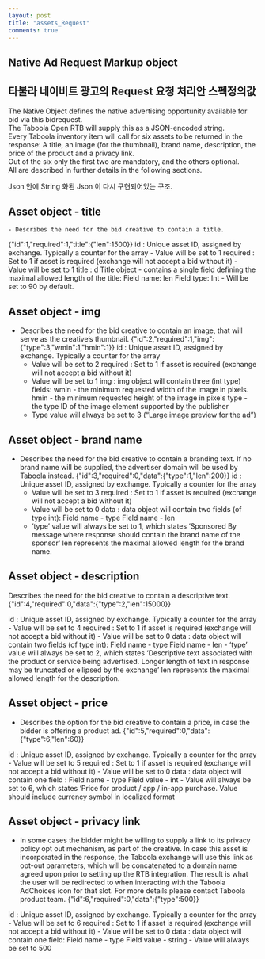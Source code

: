 ```yaml
---
layout: post
title: "assets_Request"
comments: true
---
```

Native Ad Request Markup object
----

타불라 네이비트 광고의 Request 요청 처리안 스펙정의값
----

The Native Object defines the native advertising opportunity available for bid via this bidrequest.   
The Taboola Open RTB will supply this as a JSON-encoded string.  
Every Taboola inventory item will call for six assets to be returned in the response: A title, an image (for the thumbnail), brand name, description, the price of the product and a privacy link.  
Out of the six only the first two are mandatory, and the others optional.  
All are described in further details in the following sections.  

Json 안에 String 화된 Json 이 다시 구현되어있는 구조.

Asset object - title
----
    - Describes the need for the bid creative to contain a title.
{"id":1,"required":1,"title":{"len":1500}}
id : Unique asset ID, assigned by exchange. Typically a counter for the array
       - Value will be set to 1
required : Set to 1 if asset is required (exchange will not accept a bid without it)
       - Value will be set to 1
title : d Title object - contains a single field defining the maximal allowed length of the title:
        Field name: len
        Field type: Int
       - Will be set to 90 by default.

Asset object - img
----
   - Describes the need for the bid creative to contain an image, that will serve as the creative’s thumbnail.
{"id":2,"required":1,"img":{"type":3,"wmin":1,"hmin":1}}
id : Unique asset ID, assigned by exchange. Typically a counter for the array
       - Value will be set to 2
required : Set to 1 if asset is required (exchange will not accept a bid without it)
       - Value will be set to 1
img : img object will contain three (int type) fields:
      wmin - the minimum requested width of the image in pixels.
      hmin - the minimum requested height of the image in pixels
      type - the type ID of the image element supported by the publisher
      - Type value will always be set to 3 (“Large image preview for the ad”)

Asset object - brand name
----
  - Describes the need for the bid creative to contain a branding text. If no brand name will be supplied, the advertiser domain will be used by Taboola instead.
{"id":3,"required":0,"data":{"type":1,"len":200}}
id : Unique asset ID, assigned by exchange. Typically a counter for the array
       - Value will be set to 3
required : Set to 1 if asset is required (exchange will not accept a bid without it)
       - Value will be set to 0
data : data object will contain two
      fields (of type int):
      Field name - type
      Field name - len
      - ‘type’ value will always be set to 1, which states ‘Sponsored By message where response should contain the brand name of the sponsor’ len represents the maximal allowed length for the brand name.

Asset object - description
----
Describes the need for the bid creative to contain a descriptive text.
{"id":4,"required":0,"data":{"type":2,"len":15000}}

id : Unique asset ID, assigned by exchange. Typically a counter for the array
       - Value will be set to 4
required : Set to 1 if asset is required (exchange will not accept a bid without it)
       - Value will be set to 0
data : data object will contain two
      fields (of type int):
      Field name - type
      Field name - len
      - ‘type’ value will always be set to 2, which states ‘Descriptive text associated with the product or service being advertised. Longer length of text in response may be truncated or ellipsed by the exchange’ len represents the maximal allowed length for the description.

Asset object - price
----
- Describes the option for the bid creative to contain a price, in case the bidder is offering a product ad.
{"id":5,"required":0,"data":{"type":6,"len":60}}

id : Unique asset ID, assigned by exchange. Typically a counter for the array
       - Value will be set to 5
required : Set to 1 if asset is required (exchange will not accept a bid without it)
       - Value will be set to 0
data : data object will contain one field :
      Field name - type
      Field value - int
      - Value will always be set to 6, which states ‘Price for product / app / in-app purchase. Value should include currency symbol in localized format

Asset object - privacy link
----
- In some cases the bidder might be willing to supply a link to its privacy policy opt out mechanism, as part of the creative. In case this asset is incorporated in the response, the Taboola exchange will use this link as opt-out parameters, which will be concatenated to a domain name agreed upon prior to setting up the RTB integration. The result is what the user will be redirected to when interacting with the Taboola AdChoices icon for that slot. For more details please contact Taboola product team.
{"id":6,"required":0,"data":{"type":500}}

id : Unique asset ID, assigned by exchange. Typically a counter for the array
       - Value will be set to 6
required : Set to 1 if asset is required (exchange will not accept a bid without it)
       - Value will be set to 0
data : data object will contain one field:
      Field name - type
      Field value - string
      - Value will always be set to 500
